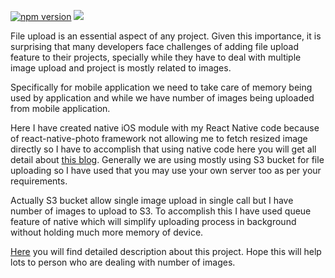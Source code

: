 <p align="left">
  <a href="https://www.logisticinfotech.com/blog/react-native-import-resized-image-photo-gallery"><img alt="npm version" src="https://img.shields.io/badge/npm-v4.0.0.0-green.svg"></a>
  <a href="https://www.logisticinfotech.com/blog/react-native-import-resized-image-photo-gallery"<><img src="https://img.shields.io/badge/license-MIT-orange.svg"></a>
</p>

File upload is an essential aspect of any project. Given this importance, it is surprising that many developers face challenges of adding file upload feature to their projects, specially while they have to deal with multiple image upload and project is mostly related to images.

Specifically for mobile application we need to take care of memory being used by application and while we have number of images being uploaded from mobile application.

Here I have created native iOS module with my React Native code because of react-native-photo framework not allowing me to fetch resized image directly so I have to accomplish that using native code here you will get all detail about [this blog](https://www.logisticinfotech.com/blog/react-native-import-resized-image-photo-gallery). Generally we are using mostly using S3 bucket for file uploading so I have used that you may use your own server too as per your requirements.

Actually S3 bucket allow single image upload in single call but I have number of images to upload to S3. To accomplish this I have used queue feature of native which will simplify uploading process in background without holding much more memory of device.

[Here](https://www.logisticinfotech.com/blog/react-native-upload-multiple-images-queue) you will find detailed description about this project. Hope this will help lots to person who are dealing with number of images.

